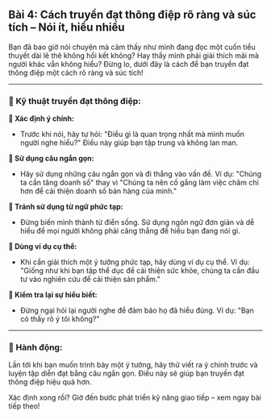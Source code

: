 ## Bài 4: Cách truyền đạt thông điệp rõ ràng và súc tích – Nói ít, hiểu nhiều

Bạn đã bao giờ nói chuyện mà cảm thấy như mình đang đọc một cuốn tiểu thuyết dài lê thê không hồi kết không? Hay thấy mình phải giải thích mãi mà người khác vẫn không hiểu? Đừng lo, dưới đây là cách để bạn truyền đạt thông điệp một cách rõ ràng và súc tích!

---

### 📌 Kỹ thuật truyền đạt thông điệp:

**🔹 Xác định ý chính:**
- Trước khi nói, hãy tự hỏi: "Điều gì là quan trọng nhất mà mình muốn người nghe hiểu?" Điều này giúp bạn tập trung và không lan man.

**🔹 Sử dụng câu ngắn gọn:**
- Hãy sử dụng những câu ngắn gọn và đi thẳng vào vấn đề. Ví dụ: "Chúng ta cần tăng doanh số" thay vì "Chúng ta nên cố gắng làm việc chăm chỉ hơn để cải thiện doanh số bán hàng của mình."

**🔹 Tránh sử dụng từ ngữ phức tạp:**
- Đừng biến mình thành từ điển sống. Sử dụng ngôn ngữ đơn giản và dễ hiểu để mọi người không phải căng thẳng để hiểu bạn đang nói gì.

**🔹 Dùng ví dụ cụ thể:**
- Khi cần giải thích một ý tưởng phức tạp, hãy dùng ví dụ cụ thể. Ví dụ: "Giống như khi bạn tập thể dục để cải thiện sức khỏe, chúng ta cần đầu tư vào nghiên cứu để cải thiện sản phẩm."

**🔹 Kiểm tra lại sự hiểu biết:**
- Đừng ngại hỏi lại người nghe để đảm bảo họ đã hiểu đúng. Ví dụ: "Bạn có thấy rõ ý tôi không?"

---

### 🚀 Hành động:

Lần tới khi bạn muốn trình bày một ý tưởng, hãy thử viết ra ý chính trước và luyện tập diễn đạt bằng câu ngắn gọn. Điều này sẽ giúp bạn truyền đạt thông điệp hiệu quả hơn.

Xác định xong rồi? Giờ đến bước phát triển kỹ năng giao tiếp – xem ngay bài tiếp theo!